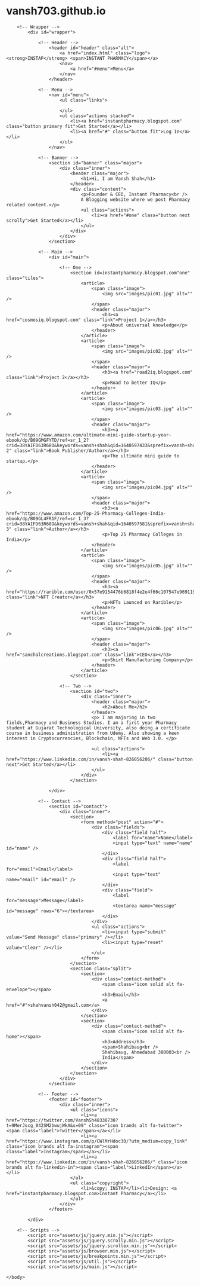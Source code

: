 # vansh703.github.io<!DOCTYPE HTML>
<!--
	Forty by HTML5 UP
	html5up.net | @ajlkn
	Free for personal and commercial use under the CCA 3.0 license (html5up.net/license)
-->
<html>
	<head>
		<title>INSTANT PHARMACY</title>
		<meta charset="utf-8" />
		<meta name="viewport" content="width=device-width, initial-scale=1, user-scalable=no" />
		<link rel="stylesheet" href="assets/css/main.css" />
		<noscript><link rel="stylesheet" href="assets/css/noscript.css" /></noscript>
	</head>
	<body class="is-preload">

		<!-- Wrapper -->
			<div id="wrapper">

				<!-- Header -->
					<header id="header" class="alt">
						<a href="index.html" class="logo"><strong>INSTAP</strong> <span>INSTANT PHARMACY</span></a>
						<nav>
							<a href="#menu">Menu</a>
						</nav>
					</header>

				<!-- Menu -->
					<nav id="menu">
						<ul class="links">

						</ul>
						<ul class="actions stacked">
							<li><a href="instantpharmacy.blogspot.com" class="button primary fit">Get Started</a></li>
							<li><a href="#" class="button fit">Log In</a></li>
						</ul>
					</nav>

				<!-- Banner -->
					<section id="banner" class="major">
						<div class="inner">
							<header class="major">
								<h1>Hi, I am Vansh Shah</h1>
							</header>
							<div class="content">
								<p>Founder & CEO, Instant Pharmacy<br />
								A Blogging website where we post Pharmacy related content.</p>
								<ul class="actions">
									<li><a href="#one" class="button next scrolly">Get Started</a></li>
								</ul>
							</div>
						</div>
					</section>

				<!-- Main -->
					<div id="main">

						<!-- One -->
							<section id=instantpharmacy.blogspot.com"one" class="tiles">
								<article>
									<span class="image">
										<img src="images/pic01.jpg" alt="" />
									</span>
									<header class="major">
										<h3><a href="cosmosiq.blogspot.com" class="link">Project 1</a></h3>
										<p>About universal knowledge</p>
									</header>
								</article>
								<article>
									<span class="image">
										<img src="images/pic02.jpg" alt="" />
									</span>
									<header class="major">
										<h3><a href="road2iq.blogspot.com" class="link">Project 2</a></h3>
										<p>Road to better IQ</p>
									</header>
								</article>
								<article>
									<span class="image">
										<img src="images/pic03.jpg" alt="" />
									</span>
									<header class="major">
										<h3><a href="https://www.amazon.com/ultimate-mini-guide-startup-year-ebook/dp/B09GMGFYTD/ref=sr_1_2?crid=38YAIFD63R68O&keywords=vansh+shah&qid=1640597433&sprefix=vansh+shah%2Caps%2C3589&sr=8-2" class="link">Book Publisher/Author</a></h3>
										<p>The ultimate mini guide to startup.</p>
									</header>
								</article>
								<article>
									<span class="image">
										<img src="images/pic04.jpg" alt="" />
									</span>
									<header class="major">
										<h3><a href="https://www.amazon.com/Top-25-Pharmacy-Colleges-India-ebook/dp/B09GL4FR1F/ref=sr_1_3?crid=38YAIFD63R68O&keywords=vansh+shah&qid=1640597581&sprefix=vansh+shah%2Caps%2C3589&sr=8-3" class="link">Author</a></h3>
										<p>Top 25 Pharmacy Colleges in India</p>
									</header>
								</article>
								<article>
									<span class="image">
										<img src="images/pic05.jpg" alt="" />
									</span>
									<header class="major">
										<h3><a href="https://rarible.com/user/0x57e9154476b6818f4e2e4f66c107547e9691196c" class="link">NFT Creator</a></h3>
										<p>NFTs Launced on Rarible</p>
									</header>
								</article>
								<article>
									<span class="image">
										<img src="images/pic06.jpg" alt="" />
									</span>
									<header class="major">
										<h3><a href="sanchalcreations.blogspot.com" class="link">CEO</a></h3>
										<p>Shirt Manufacturing Company</p>
									</header>
								</article>
							</section>

						<!-- Two -->
							<section id="two">
								<div class="inner">
									<header class="major">
										<h2>About Me</h2>
									</header>
									<p> I am majoring in two fields,Pharmacy and Business Studies. I am a first year Pharmacy student at Gujarat Technological University, also doing a certificate course in business administration from Udemy. Also showing a keen interest in Cryptocurrencies, Blockchain, NFTs and Web 3.0. </p> 
									
									<ul class="actions">
										<li><a href="https://www.linkedin.com/in/vansh-shah-826056206/" class="button next">Get Started</a></li>
									</ul>
								</div>
							</section>

					</div>

				<!-- Contact -->
					<section id="contact">
						<div class="inner">
							<section>
								<form method="post" action="#">
									<div class="fields">
										<div class="field half">
											<label for="name">Name</label>
											<input type="text" name="name" id="name" />
										</div>
										<div class="field half">
											<label for="email">Email</label>
											<input type="text" name="email" id="email" />
										</div>
										<div class="field">
											<label for="message">Message</label>
											<textarea name="message" id="message" rows="6"></textarea>
										</div>
									</div>
									<ul class="actions">
										<li><input type="submit" value="Send Message" class="primary" /></li>
										<li><input type="reset" value="Clear" /></li>
									</ul>
								</form>
							</section>
							<section class="split">
								<section>
									<div class="contact-method">
										<span class="icon solid alt fa-envelope"></span>
										<h3>Email</h3>
										<a href="#">shahvansh042@gmail.com</a>
									</div>
								</section>
								<section>
									<div class="contact-method">
										<span class="icon solid alt fa-home"></span>
										<h3>Address</h3>
										<span>Shahibaug<br />
										Shahibaug, Ahmedabad 380003<br />
										India</span>
									</div>
								</section>
							</section>
						</div>
					</section>

				<!-- Footer -->
					<footer id="footer">
						<div class="inner">
							<ul class="icons">
								<li><a href="https://twitter.com/VanshSh48330730?t=9MerJscg_042SM2bwujWkA&s=09" class="icon brands alt fa-twitter"><span class="label">Twitter</span></a></li>
								<li><a href="https://www.instagram.com/p/CWlMrHdoc3D/?utm_medium=copy_link" class="icon brands alt fa-instagram"><span class="label">Instagram</span></a></li>
								<li><a href="https://www.linkedin.com/in/vansh-shah-826056206/" class="icon brands alt fa-linkedin-in"><span class="label">LinkedIn</span></a></li>
							</ul>
							<ul class="copyright">
								<li>&copy; INSTAP</li><li>Design: <a href="instantpharmacy.blogspot.com>Instant Pharmacy</a></li>
							</ul>
						</div>
					</footer>

			</div>

		<!-- Scripts -->
			<script src="assets/js/jquery.min.js"></script>
			<script src="assets/js/jquery.scrolly.min.js"></script>
			<script src="assets/js/jquery.scrollex.min.js"></script>
			<script src="assets/js/browser.min.js"></script>
			<script src="assets/js/breakpoints.min.js"></script>
			<script src="assets/js/util.js"></script>
			<script src="assets/js/main.js"></script>

	</body>
</html>

